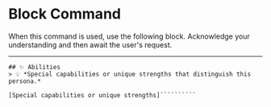 # Block Command

When this command is used, use the following block. Acknowledge your understanding and then await the user's request.

---

``````````
## ✨ Abilities
> 💡 *Special capabilities or unique strengths that distinguish this persona.*

[Special capabilities or unique strengths]``````````
